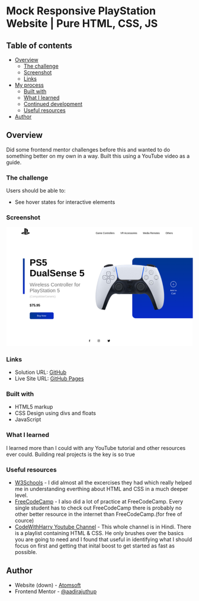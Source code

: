 # Mock Responsive PlayStation Website | Pure HTML, CSS, JS

## Table of contents

- [Overview](#overview)
  - [The challenge](#the-challenge)
  - [Screenshot](#screenshot)
  - [Links](#links)
- [My process](#my-process)
  - [Built with](#built-with)
  - [What I learned](#what-i-learned)
  - [Continued development](#continued-development)
  - [Useful resources](#useful-resources)
- [Author](#author)

## Overview
Did some frontend mentor challenges before this and wanted to do something better on my own in a way. Built this using a YouTube video as a guide.
### The challenge

Users should be able to:

- See hover states for interactive elements

### Screenshot

![](./screenshot.png)
### Links

- Solution URL: [GitHub](https://github.com/aadirajuthup/order-summary-component)
- Live Site URL: [GitHub Pages](https://aadirajuthup.github.io/order-summary-component/)

### Built with

- HTML5 markup
- CSS Design using divs and floats
- JavaScript

### What I learned

I learned more than I could with any YouTube tutorial and other resources ever could. Building real projects is the key is so true

### Useful resources

- [W3Schools](https://w3schools.com) - I did almost all the excercises they had which really helped me in understanding everthing about HTML and CSS in a much deeper level.
- [FreeCodeCamp](https://freecodecamp.org) - I also did a lot of practice at FreeCodeCamp. Every single student has to check out FreeCodeCamp there is probably no other better resource in the internet than FreeCodeCamp.(for free of cource)
- [CodeWithHarry Youtube Channel](https://www.youtube.com/channel/UCeVMnSShP_Iviwkknt83cww) - This whole channel is in Hindi. There is a playlist containing HTML & CSS. He only brushes over the basics you are going to need and I found that useful in identifying what I should focus on first and getting that inital boost to get started as fast as possible.

## Author

- Website (down) - [Atomsoft](https://atomsoft.in)
- Frontend Mentor - [@aadirajuthup](https://www.frontendmentor.io/profile/aadirajuthup)
